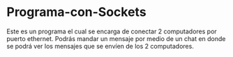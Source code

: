 # Programa-con-Sockets
Este es un programa el cual se encarga de conectar 2 computadores por puerto ethernet. Podrás mandar un mensaje por medio de un chat en donde se podrá ver los mensajes que se envíen de los 2 computadores.
